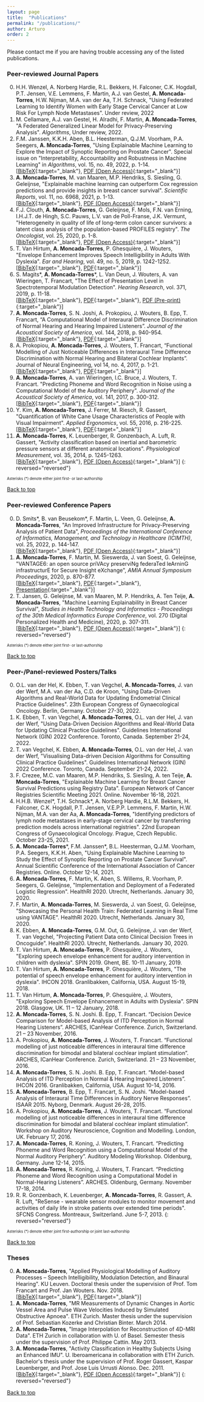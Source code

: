 ```yaml
---
layout: page
title:  "Publications"
permalink: "/publications/"
author: Arturo
order: 2
---
```

Please contact me if you are having trouble accessing any of the listed publications.

### Peer-reviewed Journal Papers
0. H.H. Wenzel, A. Norberg Hardie, R.L. Bekkers, H. Falconer, C.K. Hogdall, P.T. Jensen, V.E. Lemmens, F. Martin, A.J. van Gestel, **A. Moncada-Torres**, H.W. Nijman, M.A. van der Aa, T.H. Schnack, "Using Federated Learning to Identify Women with
Early Stage Cervical Cancer at Low Risk For Lymph Node Metastases". Under review, 2022<br>
0. M. Cellamare, A.J. van Gestel, H. Alradhi, F. Martin, **A. Moncada-Torres**, "A Federated Generalized Linear Model for Privacy-Preserving Analysis". *Algorithms*, Under review, 2022.<br>
0. F.M. Janssen, K.K.H. Aben, B.L. Heesterman, Q.J.M. Voorham, P.A. Seegers, **A. Moncada-Torres**, "Using Explainable Machine Learning to Explore the Impact of Synoptic Reporting on Prostate Cancer". Special issue on "Interpretability, Accountability and Robustness in Machine Learning" in *Algorithms*, vol. 15, no. 49, 2022, p. 1-14.<br>
[[BibTeX](../../bibtex/janssen2022using.txt){:target="_blank"}, [PDF (Open Access)](https://www.mdpi.com/1999-4893/15/2/49){:target="_blank"}]
0. **A. Moncada-Torres**, M. van Maaren, M.P. Hendriks, S. Siesling, G. Geleijnse, "Explainable machine learning can outperform Cox regression predictions and provide insights in breast cancer survival". *Scientific Reports*, vol. 11, no. 6968, 2021, p. 1-13.<br>
[[BibTeX](../../bibtex/moncada-torres2021explainable.txt){:target="_blank"}, [PDF (Open Access)](https://www.nature.com/articles/s41598-021-86327-7){:target="_blank"}]
0. F.J. Clouth, **A. Moncada-Torres**, G. Geleijnse, F. Mols, F.N. van Erning, I.H.J.T. de Hingh, S.C. Pauws, L.V. van de Poll-Franse, J.K. Vermunt, "Heterogeneity in quality of life of long-term colon cancer survivors: a latent class analysis of the population-based PROFILES registry". *The Oncologist*, vol. 25, 2020, p. 1-8.<br>
[[BibTeX](../../bibtex/clouth2020heterogeneity.txt){:target="_blank"}, [PDF (Open Access)](https://theoncologist.onlinelibrary.wiley.com/doi/10.1002/onco.13655){:target="_blank"}]
0. T. Van Hirtum, **A. Moncada-Torres**, P. Ghesquière, J. Wouters, "Envelope Enhancement Improves Speech Intelligibility in Adults With Dyslexia". *Ear and Hearing*, vol. 49, no. 5, 2019, p. 1242-1252.  
[[BibTeX](../../bibtex/vanhirtum2019speech.txt){:target="_blank"}, [PDF](https://journals.lww.com/ear-hearing/Abstract/2019/09000/Speech_Envelope_Enhancement_Instantaneously.18.aspx){:target="_blank"}]
0. S. Magits\*, **A. Moncada-Torres**\*, L. Van Deun, J. Wouters, A. van Wieringen, T. Francart, "The Effect of Presentation Level in Spectrotemporal Modulation Detection". *Hearing Research*, vol. 371, 2019, p. 11-18.  
[[BibTeX](../../bibtex/magits2019effect.txt){:target="_blank"}, [PDF](https://www.sciencedirect.com/science/article/pii/S0378595517306020){:target="_blank"}, [PDF (Pre-print)](https://www.biorxiv.org/node/135489.abstract){:target="_blank"}]
0. **A. Moncada-Torres**, S. N. Joshi, A. Prokopiou, J. Wouters, B. Epp, T. Francart, “A Computational Model of Interaural Difference Discrimination of Normal Hearing and Hearing Impaired Listeners”. *Journal of the Acoustical Society of America*, vol. 144, 2018, p. 940-954.  
[[BibTeX](../../bibtex/moncada-torres2018framework.txt){:target="_blank"}, [PDF](https://asa.scitation.org/doi/10.1121/1.5051322){:target="_blank"}]
0. A. Prokopiou, **A. Moncada-Torres**, J. Wouters, T. Francart, “Functional Modelling of Just Noticeable Differences in Interaural Time Difference Discrimination with Normal Hearing and Bilateral Cochlear Implants”. Journal of Neural Engineering, vol 14, no. 4, 2017, p. 1-21.  
[[BibTeX](../../bibtex/prokopiou2017functional.txt){:target="_blank"}, [PDF](http://iopscience.iop.org/article/10.1088/1741-2552/aa7075){:target="_blank"}]
0. **A. Moncada-Torres**, A. van Wieringen, I.C. Bruce, J. Wouters, T. Francart. "Predicting Phoneme and Word Recognition in Noise using a Computational Model of the Auditory Periphery". *Journal of the Acoustical Society of America*, vol. 141, 2017, p. 300-312.  
[[BibTeX](../../bibtex/moncada-torres2016predicting.txt){:target="_blank"}, [PDF](http://asa.scitation.org/doi/abs/10.1121/1.4973569){:target="_blank"}]
0. Y. Kim, **A. Moncada-Torres**, J. Ferrer, M. Riesch, R. Gassert, "Quantification of White Cane Usage Characteristics of People with Visual Impairment". *Applied Ergonomics*, vol. 55, 2016, p. 216-225.  
[[BibTeX](../../bibtex/kim2016quantification.txt){:target="_blank"}, [PDF](http://www.sciencedirect.com/science/article/pii/S0003687016300291){:target="_blank"}]
0. **A. Moncada-Torres**, K. Leuenberger, R. Gonzenbach, A. Luft, R. Gassert, "Activity classification based on inertial and barometric pressure sensors at different anatomical locations". *Physiological Measurement*, vol. 35, 2014, p. 1245-1263.  
[[BibTeX](../../bibtex/moncada-torres2014activity.txt){:target="_blank"}, [PDF (Open Access)](http://stacks.iop.org/0967-3334/35/1245){:target="_blank"}]
{: reversed="reversed"}

<sub><sup>Asterisks (*) denote either joint first- or last-authorship</sup></sub>

[Back to top](#top)

### Peer-reviewed Conference Papers
0. D. Smits\*, B. van Beusekom\*, F. Martin, L. Veen, G. Geleijnse, **A. Moncada-Torres**, "An Improved Infrastructure for Privacy-Preserving Analysis of Patient Data", *Proceedings of the International Conference of Informatics, Management, and Technology in Healthcare (ICIMTH)*, vol. 25, 2022, p. 144-147.<br>
[[BibTeX](../../bibtex/smits2022improved.txt){:target="_blank"}, [PDF (Open Access)](https://ebooks.iospress.nl/volumearticle/60190){:target="_blank"}]
0. **A. Moncada-Torres**, F. Martin, M. Sieswerda, J. van Soest, G. Geleijnse, "VANTAGE6: an open source priVAcy preserviNg federaTed leArninG infrastructurE for Secure Insight eXchange", *AMIA Annual Symposium Proceedings*, 2020, p. 870-877.<br>
[[BibTeX](../../bibtex/moncada-torres2020vantage6.txt){:target="_blank"}, [PDF](https://vantage6.ai/documents/7/moncada-torres2020vantage6_57GU4Gt.pdf){:target="_blank"}, [Presentation](https://www.youtube.com/watch?v=HVHvlkAeuD0){:target="_blank"}]
0. T. Jansen, G. Geleijnse, M. van Maaren, M. P. Hendriks, A. Ten Teije, **A. Moncada-Torres**, "Machine Learning Explainability in Breast Cancer Survival", *Studies in Health Technology and Informatics - Proceedings of the 30th Medical Informatics Europe Conference*, vol. 270 (Digital Personalized Health and Medicine), 2020, p. 307-311.<br>
[[BibTeX](../../bibtex/jansen2020machine.txt){:target="_blank"}, [PDF (Open Access)](http://ebooks.iospress.nl/volumearticle/54174){:target="_blank"}]
{: reversed="reversed"}

<sub><sup>Asterisks (*) denote either joint first- or last-authorship</sup></sub>

[Back to top](#top)

### Peer-/Panel-reviewed Posters/Talks
0. O.L. van der Hel, K. Ebben, T. van Vegchel, **A. Moncada-Torres**, J. van der Werf, M.A. van der Aa, C.D. de Kroon, "Using Data-Driven Algorithms and Real-World Data for Updating Endometrial Clinical Practice Guidelines". 23th European Congress of Gynaecological Oncology. Berlin, Germany. October 27-30, 2022.
0. K. Ebben, T. van Vegchel, **A. Moncada-Torres**, O.L. van der Hel, J. van der Werf, "Using Data-Driven Decision Algorithms and Real-World Data for Updating Clinical Practice Guidelines". Guidelines International Network (GIN) 2022 Conference. Toronto, Canada. September 21-24, 2022.
0. T. van Vegchel, K. Ebben, **A. Moncada-Torres**, O.L. van der Hel, J. van der Werf, "Visualising Data-driven Decision Algorithms for Consulting Clinical Practice Guidelines". Guidelines International Network (GIN) 2022 Conference. Toronto, Canada. September 21-24, 2022.
0. F. Crezee, M.C. van Maaren, M.P. Hendriks, S. Siesling, A. ten Teije, **A. Moncada-Torres**, "Explainable Machine Learning for Breast Cancer Survival Predictions using Registry Data". European Network of Cancer Registries Scientific Meeting 2021. Online. November 16-18, 2021.
0. H.H.B. Wenzel\*, T.H. Schnack\*, A. Norberg Hardie, R.L.M. Bekkers, H. Falconer, C.K. Hogdall, P.T. Jensen, V.E.P.P. Lemmens, F. Martin, H.W. Nijman, M.A. van der Aa, **A. Moncada-Torres**, "Identifying predictors of lymph node metastases in early-stage cervical cancer by transferring prediction models across international registries". 22nd European Congress of Gynaecological Oncology. Prague, Czech Republic. October 23-25, 2021.
0. **A. Moncada-Torres**\*, F.M. Janssen\*, B.L. Heesterman, Q.J.M. Voorham, P.A. Seegers, K.K.H. Aben, "Using Explainable Machine Learning to Study the Effect of Synoptic Reporting on Prostate Cancer Survival". Annual Scientific Conference of the International Association of Cancer Registries. Online. October 12-14, 2021.
0. **A. Moncada-Torres**, F. Martin, K. Aben, S. Willems, R. Voorham, P. Seegers, G. Geleijnse, "Implementation and Deployment of a Federated Logistic Regression". HealthRI 2020. Utrecht, Netherlands. January 30, 2020.
0. F. Martin, **A. Moncada-Torres**, M. Sieswerda, J. van Soest, G. Geleijnse, "Showcasing the Personal Health Train: Federated Learning in Real Time using VANTAGE". HealthRI 2020. Utrecht, Netherlands. January 30, 2020.
0. K. Ebben, **A. Moncada-Torres**, G.M. Out, G. Geleijnse, J. van der Werf, T. van Vegchel, "Projecting Patient Data onto Clinical Decision Trees in Oncoguide". HealthRI 2020. Utrecht, Netherlands. January 30, 2020.
0. T. Van Hirtum, **A. Moncada-Torres**, P. Ghesquière, J. Wouters, "Exploring speech envelope enhancement for auditory intervention in children with dyslexia". SPIN 2019. Ghent, BE. 10-11 January, 2019.
0. T. Van Hirtum, **A. Moncada-Torres**, P. Ghesquière, J. Wouters, "The potential of speech envelope enhancement for auditory intervention in dyslexia". IHCON 2018. Granlibakken, California, USA. August 15-19, 2018.
0. T. Van Hirtum, **A. Moncada-Torres**, P. Ghesquière, J. Wouters, "Exploring Speech Envelope Enhancement in Adults with Dyslexia". SPIN 2018. Glasgow, UK. 11 – 12 January, 2018.
0. **A. Moncada-Torres**, S. N. Joshi. B. Epp, T. Francart. “Decision Device Comparison for Model-based Analysis of ITD Perception in Normal Hearing Listeners”. ARCHES, ICanHear Conference. Zurich, Switzerland. 21 – 23 November, 2016.
0. A. Prokopiou, **A. Moncada-Torres**, J. Wouters, T. Francart. “Functional modelling of just noticeable differences in interaural time difference discrimination for bimodal and bilateral cochlear implant stimulation”. ARCHES, ICanHear Conference. Zurich, Switzerland. 21 – 23 November, 2016.
0. **A. Moncada-Torres**, S. N. Joshi. B. Epp, T. Francart. “Model-based Analysis of ITD Perception in Normal & Hearing Impaired Listeners”. IHCON 2016. Granlibakken, California, USA. August 10-14, 2016.
0. **A. Moncada-Torres**, B. Epp, T. Francart, S. N. Joshi. “Model-based Analysis of Interaural Time Differences in Auditory Nerve Responses”. ISAAR 2015. Nyborg, Denmark. August 26-28, 2015.
0. A. Prokopiou, **A. Moncada-Torres**, J. Wouters, T. Francart. “Functional modelling of just noticeable differences in interaural time difference discrimination for bimodal and bilateral cochlear implant stimulation”. Workshop on Auditory Neuroscience, Cognition and Modelling. London, UK. February 17, 2016.
0. **A. Moncada-Torres**, R. Koning, J. Wouters, T. Francart. “Predicting Phoneme and Word Recognition using a Computational Model of the Normal Auditory Periphery”. Auditory Modeling Workshop. Oldenburg, Germany. June 12-14, 2015.
0. **A. Moncada-Torres**, R. Koning, J. Wouters, T. Francart. “Predicting Phoneme and Word Recognition using a Computational Model in Normal-Hearing Listeners”. ARCHES. Oldenburg, Germany. November 17-18, 2014.
0. R. R. Gonzenbach, K. Leuenberger, **A. Moncada-Torres**, R. Gassert, A. R. Luft, "ReSense - wearable sensor modules to monitor movement and activities of daily life in stroke patients over extended time periods". SFCNS Congress. Montreaux, Switzerland. June 5-7, 2013.
{: reversed="reversed"}

<sub><sup>Asterisks (*) denote either joint first-authorship or joint last-authorship</sup></sub>

[Back to top](#top)

### Theses
0. **A. Moncada-Torres**, "Applied Physiological Modelling of Auditory Processes &#8211; Speech Intelligibility, Modulation Detection, and Binaural Hearing". KU Leuven. Doctoral thesis under the supervision of Prof. Tom Francart and Prof. Jan Wouters. Nov. 2018.  
[[BibTeX](../../bibtex/moncada-torres2018applied.txt){:target="_blank"}, [PDF](../../pdfs/moncada-torres2018applied.pdf){:target="_blank"}]
0. **A. Moncada-Torres**, "MR Measurements of Dynamic Changes in Aortic Vessel Area and Pulse Wave Velocities Induced by Simulated Obstructive Apnoea". ETH Zurich. Master thesis under the supervision of Prof. Sebastian Kozerke and Christian Binter. March 2014.
0. **A. Moncada-Torres**, "Image Interpolation for Reconstruction of 4D-MRI Data". ETH Zurich in collaboration with U. of Basel. Semester thesis under the supervision of Prof. Philippe Cattin. May 2013.
0. **A. Moncada-Torres**, "Activity Classification in Healthy Subjects Using an Enhanced IMU". U. Iberoamericana in collaboration with ETH Zurich. Bachelor's thesis under the supervision of Prof. Roger Gassert, Kaspar Leuenberger, and Prof. Jose Luis Urrusti Alonso. Dec. 2011.  
[[BibTeX](../../bibtex/moncada-torres2014activity.txt){:target="_blank"}, [PDF (Open Access)](http://stacks.iop.org/0967-3334/35/1245){:target="_blank"}]
{: reversed="reversed"}

[Back to top](#top)
